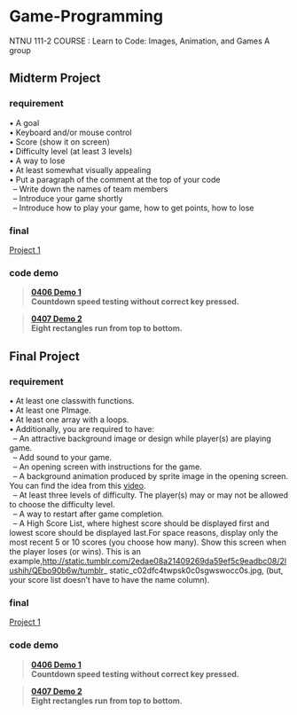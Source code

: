 # Game-Programming
NTNU 111-2 COURSE : Learn to Code: Images, Animation, and Games A group 


## Midterm Project
### requirement

• A goal<br />
• Keyboard and/or mouse control<br />
• Score (show it on screen)<br />
• Difficulty level (at least 3 levels)<br />
• A way to lose<br />
• At least somewhat visually appealing<br />
• Put a paragraph of the comment at the top of your code<br />
&ensp;– Write down the names of team members<br />
&ensp;– Introduce your game shortly<br />
&ensp;– Introduce how to play your game, how to get points, how to lose<br />

### final 
[Project 1](https://github.com/HSULW/Game-Programming/tree/main/project%201/Demo/sketch_230429a)<br />

### code demo
>**[0406 Demo 1](https://github.com/HSULW/Game-Programming/commit/fa6485e7d74447c34ae19deea2c06569146cdf6d)<br />
Countdown speed testing without correct key pressed.**<br />

>**[0407 Demo 2](https://github.com/HSULW/Game-Programming/blob/main/project%201/Demo/sketch_0407_rectRunDemo_1/sketch_0407_rectRunDemo_1.pde)<br />
Eight rectangles run from top to bottom.**<br />

## Final Project 
### requirement

• At least one classwith functions.<br />
• At least one PImage.<br />
• At least one array with a loops. <br />
• Additionally, you are required to have:<br />
&ensp;– An attractive background image or design while player(s) are playing game.<br />
&ensp;– Add sound to your game.<br />
&ensp;– An opening screen with instructions for the game.<br />
&ensp;– A background animation produced by sprite image in the opening screen. You can find the idea from this [video](https://www.youtube.com/watch?v=xp8a67sGWSo).<br />
&ensp;– At least three levels of difficulty. The player(s) may or may not be allowed to choose the difficulty level.<br />
&ensp;– A way to restart after game completion.<br />
&ensp;– A High Score List, where highest score should be displayed first and lowest score should be displayed last.For space reasons, display only the most recent 5 or 10 scores (you choose how many). Show this screen when the player loses (or wins). This is an example,http://static.tumblr.com/2edae08a21409269da59ef5c9eadbc08/2lushih/QEbo90b6w/tumblr_ static_c02dfc4twpsk0c0sgwswocc0s.jpg, (but, your score list doesn’t have to have the name column).<br />


### final 
[Project 1](https://github.com/HSULW/Game-Programming/tree/main/project%201/Demo/sketch_230429a)<br />

### code demo
>**[0406 Demo 1](https://github.com/HSULW/Game-Programming/commit/fa6485e7d74447c34ae19deea2c06569146cdf6d)<br />
Countdown speed testing without correct key pressed.**<br />

>**[0407 Demo 2](https://github.com/HSULW/Game-Programming/blob/main/project%201/Demo/sketch_0407_rectRunDemo_1/sketch_0407_rectRunDemo_1.pde)<br />
Eight rectangles run from top to bottom.**<br />



